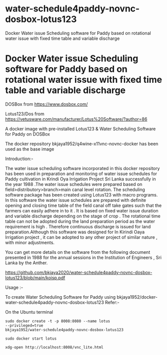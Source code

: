# water-schedule4paddy-novnc-dosbox-lotus123
Docker Water issue Scheduling software for Paddy based on rotational water issue with fixed time table  and variable discharge 

 # Docker Water issue Scheduling software for Paddy based on rotational water issue with fixed time table  and variable discharge 

DOSBox from https://www.dosbox.com/

Lotus123/Dos from https://vetusware.com/manufacturer/Lotus%20Software/?author=86
 
A docker image  with pre-installed  Lotus123 & Water Scheduling Software for Paddy on DOSBox 

The docker repository bkjaya1952/q4wine-x11vnc-novnc-docker has been used as the base image 


Introduction:-

The water issue scheduling software incorporated in this docker repository has been  used in preparation and monitoring of  water issue schedules for Paddy cultivation in Krindi Oya Irrigation Project Sri Lanka successfully in the year 1988 .The water issue schedules were prepared  based on field>distributory>branch>main canal level rotation. The scheduling software package has been created using Lotus123 with macro programs. In this software the water issue schedules are prepared with definite opening and closing time table of the field canal off take gates  such that the farmers can easily adhere in to it . It is based on fixed water issue duration and variable discharge depending on the stage of crop . The rotational time table can not be adopted during the land preparation period as the water requirement is high . Therefore continuous discharge is issued for land preparation.Although this software was designed for In Kirindi Oaya Irrigation project , it can be adopted to any other project of  similar nature , with minor adjustments. 

You can get more details on the software from the following document presented in 1988 for  the annual sessions in the Institution of Engineers , Sri Lanka by the Anther.

https://github.com/bkjaya2020/water-schedule4paddy-novnc-dosbox-lotus123/blob/main/koisp.pdf



Usage :-
 

To create Water Scheduling Software for Paddy  using bkjaya1952/docker-water-schedule4paddy-novnc-dosbox-lotus123
Refer:- 

On the Ubuntu terminal

<code>sudo docker create -t -p 8008:8080 --name lotus --privileged=true bkjaya1952/water-schedule4paddy-novnc-dosbox-lotus123</code>

<code>sudo docker start lotus</code>

<code>xdg-open http://localhost:8008/vnc_lite.html</code>

